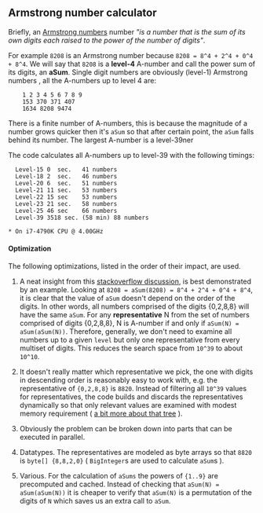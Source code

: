 ## Armstrong number calculator

Briefly, an [Armstrong numbers](https://en.wikipedia.org/wiki/Narcissistic_number) number *"is a 
number that is the sum of its own digits each raised to the power of the number of digits"*.

For example `8208` is an Armstrong number because `8208 = 8^4 + 2^4 + 0^4 + 8^4`. We will say that 
`8208` is a **level-4** A-number and call the power sum of its digits, an **aSum**. Single digit 
numbers are obviously (level-1) Armstrong numbers , all the A-numbers up to level 4 are:
```
    1 2 3 4 5 6 7 8 9 
    153 370 371 407 
    1634 8208 9474
```
There is a finite number of A-numbers, this is because the magnitude of a number grows quicker then 
it's `aSum` so that after certain point, the `aSum` falls behind its number. The largest A-number is 
a level-39ner

The code calculates all A-numbers up to level-39 with the following timings:

```
  Level-15 0  sec.   41 numbers
  Level-18 2  sec.   46 numbers
  Level-20 6  sec.   51 numbers
  Level-21 11 sec.   53 numbers
  Level-22 15 sec    53 numbers
  Level-23 21 sec.   58 numbers
  Level-25 46 sec    66 numbers
  Level-39 3518 sec. (58 min) 88 numbers

* On i7-4790K CPU @ 4.00GHz
```

#### Optimization

The following optimizations, listed in the order of their impact, are used.

1. A neat insight from this [stackoverflow discussion]( http://stackoverflow.com/questions/35487030/java-fast-way-to-check-if-digits-in-int-are-in-ascending-order), is best demonstrated by an example. 
Looking at `8208 = aSum(8208) = 8^4 + 2^4 + 0^4 + 8^4`, it is clear that the value of `aSum` doesn't
depend on the order of the digits. In other words, all numbers comprised of the digits {0,2,8,8}
will have the same `aSum`. For any **representative** N from the set of numbers comprised of digits 
{0,2,8,8}, N is A-number if and only if `aSum(N) = aSum(aSum(N))`. Therefore, generally, we don't need to 
examine all numbers up to a given `level` but only one representative from every multiset of digits. 
This reduces the search space from `10^39` to about `10^10`.

2. It doesn't really matter which representative we pick, the one with digits in descending order is
reasonably easy to work with, e.g. the representative of `{0,2,8,8}` is `8820`. Instead of filtering
all `10^39` values for representatives, the code builds and discards the representatives dynamically 
so that only relevant values are examined with modest memory requirement ( [a bit more about that tree](TREE.md) ).

3. Obviously the problem can be broken down into parts that can be executed in parallel.

4. Datatypes. The representatives are modeled as byte arrays so that `8820` is `byte[] {8,8,2,0}`
( `BigInteger`s are used to calculate `aSum`s ).

5. Various. For the calculation of `aSums` the powers of `{1..9}` are precomputed and cached.
Instead of checking that `aSum(N) = aSum(aSum(N))` it is cheaper to verify that `aSum(N)` is a permutation 
of the digits of `N` which saves us an extra call to `aSum`. 



